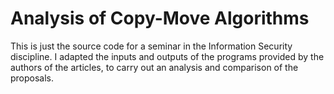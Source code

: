 # Analysis of Copy-Move Algorithms

This is just the source code for a seminar in the Information Security discipline. I adapted the inputs and outputs of the programs provided by the authors of the articles, to carry out an analysis and comparison of the proposals.
